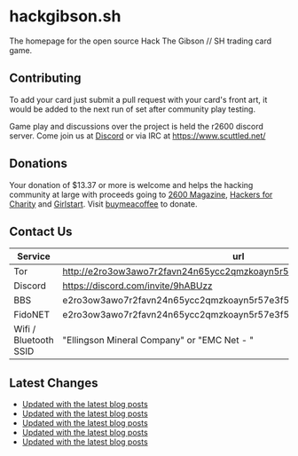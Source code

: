 # hackgibson.sh
The homepage for the open source Hack The Gibson // SH trading card game.


## Contributing

To add your card just submit a pull request with your card's front art, it would be added to the next run of set after community play testing.

Game play and discussions over the project is held the r2600 discord server. Come join us at [Discord](https://discord.com/invite/9hABUzz) or via IRC at https://www.scuttled.net/


## Donations

Your donation of $13.37 or more is welcome and helps the hacking community at large with proceeds going to [2600 Magazine](https://2600.com/), [Hackers for Charity](https://hackersforcharity.org) and [Girlstart](https://girlstart.org).  Visit [buymeacoffee](https://www.buymeacoffee.com/hackgibson.sh) to donate.


## Contact Us

Service | url
-|-
Tor | http://e2ro3ow3awo7r2favn24n65ycc2qmzkoayn5r57e3f56nvjwdcgg32ad.onion
Discord | https://discord.com/invite/9hABUzz
BBS | e2ro3ow3awo7r2favn24n65ycc2qmzkoayn5r57e3f56nvjwdcgg32ad.onion:23
FidoNET | e2ro3ow3awo7r2favn24n65ycc2qmzkoayn5r57e3f56nvjwdcgg32ad.onion:24554
Wifi / Bluetooth SSID | "Ellingson Mineral Company" or "EMC Net - <fidonet address>"

## Latest Changes
<!-- BLOG-POST-LIST:START -->
- [Updated with the latest blog posts](https://github.com/DFW2600/hackgibson.sh/commit/160c7ab6de4b4615451161202ce7ce9a4f4a85f7)
- [Updated with the latest blog posts](https://github.com/DFW2600/hackgibson.sh/commit/1e265f754b41727dbd9c11d710957747e6366b57)
- [Updated with the latest blog posts](https://github.com/DFW2600/hackgibson.sh/commit/b1d123b1d9fbcb1d57c18eae7c7394fe64f7accf)
- [Updated with the latest blog posts](https://github.com/DFW2600/hackgibson.sh/commit/94da5be2edc39e8a4b3585f099ef351f8a167932)
- [Updated with the latest blog posts](https://github.com/DFW2600/hackgibson.sh/commit/05b4667112104bf9d3776fe33f3a0b80f7080782)
<!-- BLOG-POST-LIST:END -->
